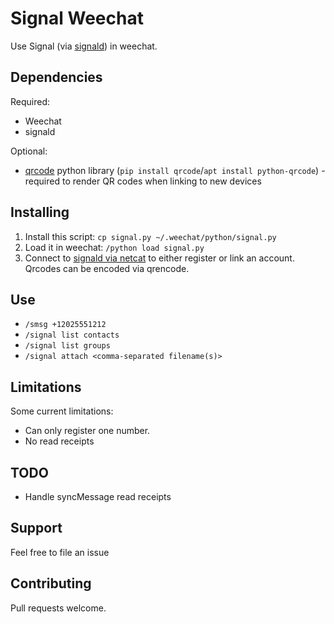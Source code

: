 # Signal Weechat

Use Signal (via [signald](https://gitlab.com/thefinn93/signald)) in weechat.

## Dependencies

Required:

* Weechat
* signald

Optional:
* [qrcode](https://pypi.python.org/pypi/qrcode) python library (`pip install qrcode`/`apt install python-qrcode`) - required to render QR codes when linking to new devices


## Installing

1. Install this script: `cp signal.py ~/.weechat/python/signal.py`
2. Load it in weechat: `/python load signal.py`
3. Connect to [signald via netcat](https://github.com/thefinn93/signald#quick-start-for-developers) to either register or link an account. Qrcodes can be encoded via qrencode.


## Use

- `/smsg +12025551212`
- `/signal list contacts`
- `/signal list groups`
- `/signal attach <comma-separated filename(s)>`


## Limitations

Some current limitations:

* Can only register one number.
* No read receipts

## TODO

* Handle syncMessage read receipts

## Support

Feel free to file an issue

## Contributing

Pull requests welcome.
